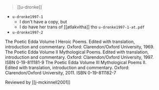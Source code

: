 > [[u-dronke]]
- `u-dronke1997-1`
	- I don't have a copy, but
	- I do have her trans of [[atlakvitha]] tho `u-dronke1997-1-at.pdf` 
- `u-dronke1997-2`


The Poetic Edda Volume I Heroic Poems. Edited with translation, introduction and commentary. Oxford: Clarendon/Oxford University, 1969.
The Poetic Edda Volume II Mythological Poems. Edited with translation, introduction and commentary. Oxford: Clarendon/Oxford University, 1997. ISBN 0-19-811181-9
The Poetic Edda Volume III Mythological Poems II. Edited with translation, introduction and commentary. Oxford: Clarendon/Oxford University, 2011. ISBN 0-19-811182-7


Reviewed by [[j-mckinnell2001]]